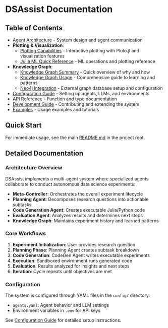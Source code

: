 # DSAssist Documentation

## Table of Contents

- [Agent Architecture](architecture.md) - System design and agent communication  
- **Plotting & Visualization**:
  - [Plotting Capabilities](plotting_capabilities.md) - Interactive plotting with Pluto.jl and visualization features
  - [Julia ML Quick Reference](julia_ml_quick_reference.md) - ML operations and plotting reference
- **Knowledge Graph**:
  - [Knowledge Graph Summary](knowledge_graph_summary.md) - Quick overview of why and how
  - [Knowledge Graph Usage](knowledge_graph_usage.md) - Comprehensive guide to learning and patterns
  - [Neo4j Integration](neo4j_integration.md) - External graph database setup and configuration
- [Configuration Guide](configuration.md) - Setting up agents, LLMs, and environments
- [API Reference](api.md) - Function and type documentation
- [Development Guide](development.md) - Contributing and extending the system
- [Examples](../examples/) - Usage examples and tutorials

## Quick Start

For immediate usage, see the main [README.md](../README.md) in the project root.

## Detailed Documentation

### Architecture Overview
DSAssist implements a multi-agent system where specialized agents collaborate to conduct autonomous data science experiments:

- **Meta-Controller**: Orchestrates the overall experiment lifecycle
- **Planning Agent**: Decomposes research questions into actionable subtasks
- **Code Generation Agent**: Creates executable Julia/Python code
- **Evaluation Agent**: Analyzes results and determines next steps
- **Knowledge Graph**: Maintains experiment history and learned patterns

### Core Workflows

1. **Experiment Initialization**: User provides research question
2. **Planning Phase**: Planning Agent creates subtask breakdown
3. **Code Generation**: CodeGen Agent writes executable experiments
4. **Execution**: Sandboxed environment runs generated code
5. **Evaluation**: Results analyzed for insights and next steps
6. **Iteration**: Cycle repeats until objectives are met

### Configuration
The system is configured through YAML files in the `config/` directory:
- `agents.yaml`: Agent behavior and LLM settings
- Environment variables in `.env` for API keys

See [Configuration Guide](configuration.md) for detailed setup instructions.